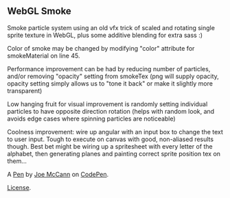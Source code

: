 WebGL Smoke
-----------
Smoke particle system using an old vfx trick of scaled and rotating single sprite texture in WebGL, plus some additive blending for extra sass :)

Color of smoke may be changed by modifying "color" attribute for smokeMaterial on line 45.

Performance improvement can be had by reducing number of particles, and/or removing "opacity" setting from smokeTex (png will supply opacity, opacity setting simply allows us to "tone it back" or make it slightly more transparent)

Low hanging fruit for visual improvement is randomly setting individual particles to have opposite direction rotation (helps with random look, and avoids edge cases where spinning particles are noticeable)

Coolness improvement: wire up angular with an input box to change the text to user input. Tough to execute on canvas with good, non-aliased results though. Best bet might be wiring up a spritesheet with every letter of the alphabet, then generating planes and painting correct sprite position tex on them...

A [Pen](https://codepen.io/joemccann/pen/KjVOoo) by [Joe McCann](https://codepen.io/joemccann) on [CodePen](https://codepen.io).

[License](https://codepen.io/joemccann/pen/KjVOoo/license).